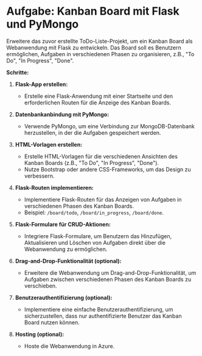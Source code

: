 # Aufgabe: Kanban Board mit Flask und PyMongo

Erweitere das zuvor erstellte ToDo-Liste-Projekt, um ein Kanban Board als Webanwendung mit Flask zu entwickeln. Das Board soll es Benutzern ermöglichen, Aufgaben in verschiedenen Phasen zu organisieren, z.B., "To Do", "In Progress", "Done".

**Schritte:**

1. **Flask-App erstellen:**
   - Erstelle eine Flask-Anwendung mit einer Startseite und den erforderlichen Routen für die Anzeige des Kanban Boards.

2. **Datenbankanbindung mit PyMongo:**
   - Verwende PyMongo, um eine Verbindung zur MongoDB-Datenbank herzustellen, in der die Aufgaben gespeichert werden.

3. **HTML-Vorlagen erstellen:**
   - Erstelle HTML-Vorlagen für die verschiedenen Ansichten des Kanban Boards (z.B., "To Do", "In Progress", "Done").
   - Nutze Bootstrap oder andere CSS-Frameworks, um das Design zu verbessern.

4. **Flask-Routen implementieren:**
   - Implementiere Flask-Routen für das Anzeigen von Aufgaben in verschiedenen Phasen des Kanban Boards.
   - Beispiel: `/board/todo`, `/board/in_progress`, `/board/done`.

5. **Flask-Formulare für CRUD-Aktionen:**
   - Integriere Flask-Formulare, um Benutzern das Hinzufügen, Aktualisieren und Löschen von Aufgaben direkt über die Webanwendung zu ermöglichen.

6. **Drag-and-Drop-Funktionalität (optional):**
   - Erweitere die Webanwendung um Drag-and-Drop-Funktionalität, um Aufgaben zwischen verschiedenen Phasen des Kanban Boards zu verschieben.

7. **Benutzerauthentifizierung (optional):**
   - Implementiere eine einfache Benutzerauthentifizierung, um sicherzustellen, dass nur authentifizierte Benutzer das Kanban Board nutzen können.

8. **Hosting (optional):**
   - Hoste die Webanwendung in Azure.